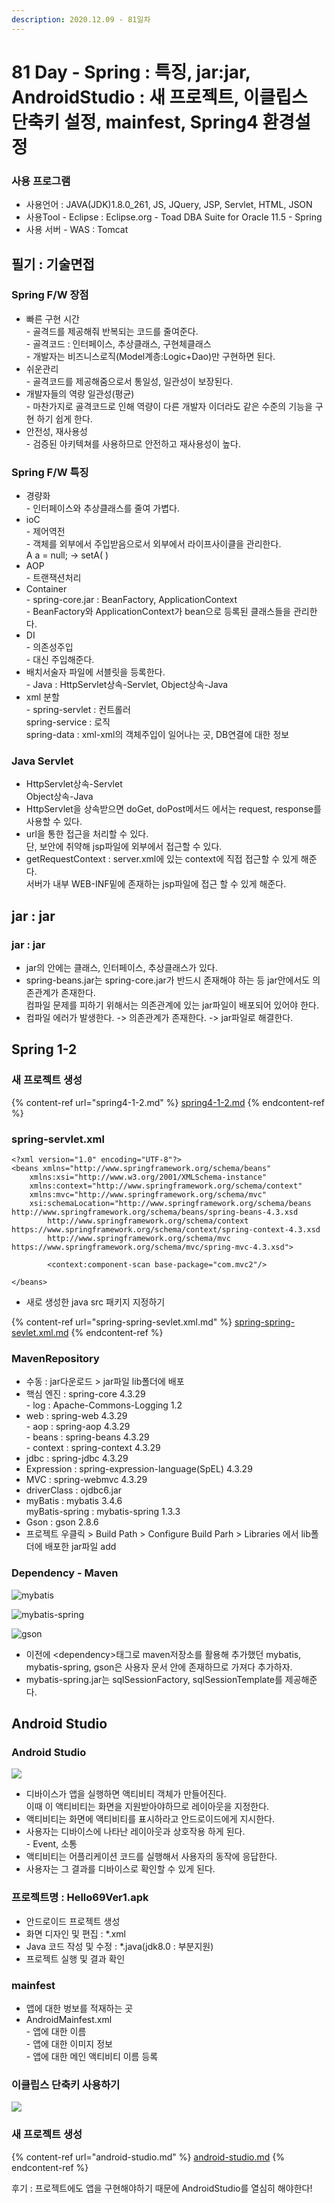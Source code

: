 ```yaml
---
description: 2020.12.09 - 81일차
---
```


# 81 Day - Spring : 특징, jar:jar, AndroidStudio : 새 프로젝트, 이클립스 단축키 설정, mainfest, Spring4 환경설정

### 사용 프로그램

* 사용언어 : JAVA(JDK)1.8.0\_261, JS, JQuery, JSP, Servlet, HTML, JSON
* 사용Tool  - Eclipse : Eclipse.org - Toad DBA Suite for Oracle 11.5 - Spring
* 사용 서버 - WAS : Tomcat

## 필기 : 기술면접

### Spring F/W 장점

* 빠른 구현 시간\
  \- 골격드를 제공해줘 반복되는 코드를 줄여준다.\
  \- 골격코드 : 인터페이스, 추상클래스, 구현체클래스\
  \- 개발자는 비즈니스로직(Model계층:Logic+Dao)만 구현하면 된다.
* 쉬운관리\
  \- 골격코드를 제공해줌으로서 통일성, 일관성이 보장된다.
* 개발자들의 역량 일관성(평균)\
  \- 마찬가지로 골격코드로 인해 역량이 다른 개발자 이더라도 같은 수준의 기능을 구현 하기 쉽게 한다.
* 안전성, 재사용성\
  \- 검증된 아키텍쳐를 사용하므로 안전하고 재사용성이 높다.

### Spring F/W 특징

* 경량화\
  \- 인터페이스와 추상클래스를 줄여 가볍다.
* ioC\
  \- 제어역전\
  \- 객체를 외부에서 주입받음으로서 외부에서 라이프사이클을 관리한다.\
    A a = null; -> setA( )
* AOP\
  \- 트랜잭션처리
* Container\
  \- spring-core.jar : BeanFactory, ApplicationContext\
  \- BeanFactory와 ApplicationContext가 bean으로 등록된 클래스들을 관리한다.
* DI\
  \- 의존성주입\
  \- 대신 주입해준다.
* 배치서술자 파일에 서블릿을 등록한다.\
  \- Java : HttpServlet상속-Servlet, Object상속-Java
* xml 분할\
  \- spring-servlet : 컨트롤러\
    spring-service : 로직\
    spring-data : xml-xml의 객체주입이 일어나는 곳, DB연결에 대한 정보

### Java Servlet

* HttpServlet상속-Servlet\
  Object상속-Java
* HttpServlet을 상속받으면 doGet, doPost메서드 에서는 request, response를 사용할 수 있다.
* url을 통한 접근을 처리할 수 있다.\
  단, 보안에 취약해 jsp파일에 외부에서 접근할 수 있다.
* getRequestContext : server.xml에 있는 context에 직접 접근할 수 있게 해준다.\
  서버가 내부 WEB-INF밑에 존재하는 jsp파일에 접근 할 수 있게 해준다.

## jar : jar

### jar : jar

* jar의 안에는 클래스, 인터페이스, 추상클래스가 있다.
* spring-beans.jar는 spring-core.jar가 반드시 존재해야 하는 등 jar안에서도 의존관계가 존재한다.\
  컴파일 문제를 피하기 위해서는 의존관계에 있는 jar파일이 배포되어 있어야 한다.
* 컴파일 에러가 발생한다. -> 의존관계가 존재한다. -> jar파일로 해결한다.

## Spring 1-2

### 새 프로젝트 생성

{% content-ref url="spring4-1-2.md" %}
[spring4-1-2.md](spring4-1-2.md)
{% endcontent-ref %}

### spring-servlet.xml

```markup
<?xml version="1.0" encoding="UTF-8"?>
<beans xmlns="http://www.springframework.org/schema/beans"
	xmlns:xsi="http://www.w3.org/2001/XMLSchema-instance"
	xmlns:context="http://www.springframework.org/schema/context"
	xmlns:mvc="http://www.springframework.org/schema/mvc"
	xsi:schemaLocation="http://www.springframework.org/schema/beans http://www.springframework.org/schema/beans/spring-beans-4.3.xsd
		http://www.springframework.org/schema/context https://www.springframework.org/schema/context/spring-context-4.3.xsd
		http://www.springframework.org/schema/mvc https://www.springframework.org/schema/mvc/spring-mvc-4.3.xsd">
		
		<context:component-scan base-package="com.mvc2"/>

</beans>
```

* 새로 생성한 java src 패키지 지정하기

{% content-ref url="spring-spring-sevlet.xml.md" %}
[spring-spring-sevlet.xml.md](spring-spring-sevlet.xml.md)
{% endcontent-ref %}

### MavenRepository

* 수동 :  jar다운로드 > jar파일 lib폴더에 배포
* 핵심 엔진 : spring-core 4.3.29\
  \- log : Apache-Commons-Logging 1.2
* web : spring-web 4.3.29\
  \- aop : spring-aop 4.3.29\
  \- beans : spring-beans 4.3.29\
  \- context : spring-context 4.3.29
* jdbc : spring-jdbc 4.3.29
* Expression : spring-expression-language(SpEL) 4.3.29
* MVC : spring-webmvc 4.3.29
* driverClass : ojdbc6.jar
* myBatis : mybatis 3.4.6\
  myBatis-spring : mybatis-spring 1.3.3
* Gson : gson 2.8.6
* 프로젝트 우클릭 > Build Path > Configure Build Parh > Libraries 에서 lib폴더에 배포한 jar파일 add

### Dependency - Maven

![mybatis](../../../.gitbook/assets/mybatis.png)

![mybatis-spring](../../../.gitbook/assets/mybatis_spring.png)

![gson](../../../.gitbook/assets/gson.png)

* 이전에 \<dependency>태그로 maven저장소를 활용해 추가했던 mybatis, mybatis-spring, gson은 사용자 문서 안에 존재하므로 가져다 추가하자.
* mybatis-spring.jar는 sqlSessionFactory, sqlSessionTemplate를 제공해준다.

## Android Studio

### Android Studio

![](../../../.gitbook/assets/kakaotalk\_20201209\_144559165.jpg)

* 디바이스가 앱을 실행하면 액티비티 객체가 만들어진다.\
  이때 이 액티비티는 화면을 지원받아야하므로 레이아웃을 지정한다.
* 액티비티는 화면에 액티비티를 표시하라고 안드로이드에게 지시한다.
* 사용자는 디바이스에 나타난 레이아웃과 상호작용 하게 된다.\
  \- Event, 소통
* 액티비티는 어플리케이션 코드를 실행해서 사용자의 동작에 응답한다.
* 사용자는 그 결과를 디바이스로 확인할 수 있게 된다.

### 프로젝트명 : Hello69Ver1.apk

* 안드로이드 프로젝트 생성
* 화면 디자인 및 편집 : \*.xml
* Java 코드 작성 및 수정 : \*.java(jdk8.0 : 부분지원)
* 프로젝트 실행 및 결과 확인

### mainfest

* 앱에 대한 벙보를 적재하는 곳
* AndroidMainfest.xml\
  \- 앱에 대한 이름\
  \- 앱에 대한 이미지 정보\
  \- 앱에 대한 메인 액티비티 이름 등록

### 이클립스 단축키 사용하기

![](<../../../.gitbook/assets/.png (46).png>)

### 새 프로젝트 생성

{% content-ref url="android-studio.md" %}
[android-studio.md](android-studio.md)
{% endcontent-ref %}

후기 : 프로젝트에도 앱을 구현해야하기 때문에 AndroidStudio를 열심히 해야한다!
